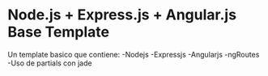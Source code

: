 Node.js + Express.js + Angular.js Base Template
===============================================

Un template basico que contiene:
-Nodejs
-Expressjs
-Angularjs
	-ngRoutes
	-Uso de partials con jade
